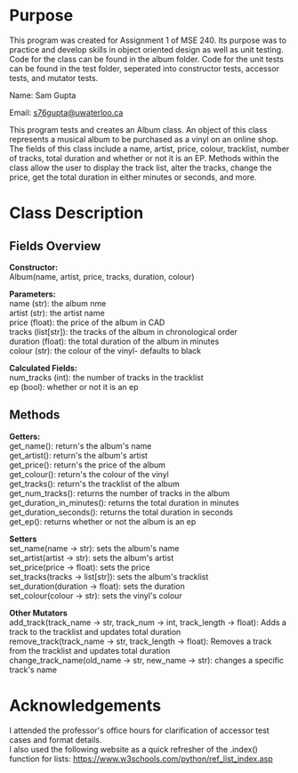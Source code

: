 # Purpose         
This program was created for Assignment 1 of MSE 240. Its purpose was to practice and develop skills in object oriented design as well as unit testing.
Code for the class can be found in the album folder. 
Code for the unit tests can be found in the test folder, seperated into constructor tests, accessor tests, and mutator tests.   

Name: Sam Gupta   

Email: s76gupta@uwaterloo.ca

This program tests and creates an Album class. An object of this class represents a musical album to be purchased as a vinyl on an online shop. The fields of this class include a name, artist, price, colour, tracklist, number of tracks, total duration and whether or not it is an EP. Methods within the class allow the user to display the track list, alter the tracks, change the price, get the total duration in either minutes or seconds, and more. 

# Class Description

## Fields Overview
**Constructor:**    
Album(name, artist, price, tracks, duration, colour)

**Parameters:**    
name (str): the album nme     
artist (str): the artist name   
price (float): the price of the album in CAD    
tracks (list[str]): the tracks of the album in      chronological order    
duration (float): the total duration of the album in minutes   
colour (str): the colour of the vinyl- defaults to black

**Calculated Fields:**  
num_tracks (int): the number of tracks in the tracklist    
ep (bool): whether or not it is an ep

## Methods
**Getters:**      
get_name(): return's the album's name     
get_artist(): return's the album's artist     
get_price(): return's the price of the album    
get_colour(): return's the colour of the vinyl    
get_tracks(): return's the tracklist of the album    
get_num_tracks(): returns the number of tracks in the album    
get_duration_in_minutes(): returns the total duration in minutes     
get_duration_seconds(): returns the total duration in seconds    
get_ep(): returns whether or not the album is an ep   

**Setters**       
set_name(name -> str): sets the album's name    
set_artist(artist -> str): sets the album's artist   
set_price(price -> float): sets the price   
set_tracks(tracks -> list[str]): sets the album's tracklist    
set_duration(duration -> float): sets the duration    
set_colour(colour -> str): sets the vinyl's colour   

**Other Mutators**    
add_track(track_name -> str, track_num -> int, track_length -> float): Adds a track to the tracklist and updates total duration      
remove_track(track_name -> str, track_length -> float): Removes a track from the tracklist and updates total duration     
change_track_name(old_name -> str, new_name -> str): changes a specific track's name

# Acknowledgements

I attended the professor's office hours for clarification of accessor test cases and format details.     
I also used the following website as a quick refresher of the .index() function for lists: https://www.w3schools.com/python/ref_list_index.asp 
